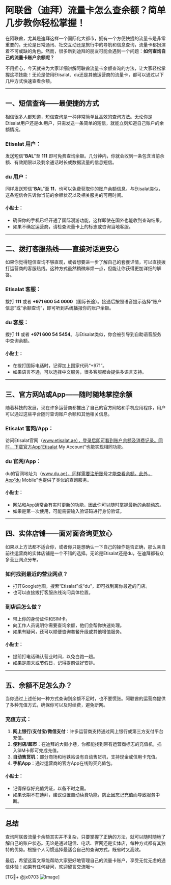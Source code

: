 # 阿联酋（迪拜）流量卡怎么查余额？简单几步教你轻松掌握！

在阿联酋，尤其是迪拜这样一个国际化大都市，拥有一个方便快捷的流量卡是非常重要的。无论是日常通讯、社交互动还是旅行中的导航和信息查询，流量卡都扮演着不可或缺的角色。然而，很多新到迪拜的朋友可能会遇到一个问题：**如何查询自己的流量卡账户余额呢？**

不用担心，今天就来为大家详细讲解阿联酋流量卡余额查询的方法，让大家轻松掌握这项技能！无论是使用Etisalat、du还是其他运营商的流量卡，都可以通过以下几种方式快速查看余额。

---

## 一、短信查询——最便捷的方式

相信很多人都知道，短信查询是一种非常简单且高效的查询方法。无论你是Etisalat用户还是du用户，只需发送一条简单的短信，就能立刻知道自己账户的余额情况。

### Etisalat 用户：
发送短信“**BAL**”至 **111** 即可免费查询余额。几分钟内，你就会收到一条包含当前余额、有效期限以及剩余通话时长或数据流量的信息短信。

### du 用户：
同样发送短信“**BAL**”至 **11**，也可以免费获取你的账户余额信息。与Etisalat类似，这条短信会告诉你当前的余额状况以及相关服务的可用时间。

#### 小贴士：
- 确保你的手机已经开通了国际漫游功能，这样即使在国外也能收到查询结果。
- 如果不确定运营商，请检查流量卡上的标志或咨询当地客服。

---

## 二、拨打客服热线——直接对话更安心

如果你觉得短信查询不够直观，或者想要进一步了解自己的套餐详情，可以直接拨打运营商的客服热线。这种方式虽然稍微麻烦一点，但能让你获得更加详细的解答。

### Etisalat 客服：
拨打 **111** 或者 **+971 600 54 0000**（国际长途）。接通后按照语音提示选择“账户信息”或“余额查询”，即可听到系统播报你的账户余额。

### du 客服：
拨打 **11** 或者 **+971 600 54 5454**。与Etisalat类似，你会被引导到自助语音服务中查询余额。

#### 小贴士：
- 在拨打国际电话时，记得加上国家代码“+971”。
- 如果语言不通，可以选择中文服务，很多客服都会提供多语言支持。

---

## 三、官方网站或App——随时随地掌控余额

随着科技的发展，现在许多运营商都推出了自己的官方网站和手机应用程序，用户可以通过这些平台随时查询账户余额和其他相关信息。

### Etisalat 官网/App：
访问Etisalat官网（www.etisalat.ae），登录后即可看到账户余额及消费记录。同时，下载官方App“Etisalat My Account”也能实现相同功能。

### du 官网/App：
du的官网地址为（www.du.ae），同样需要注册账号才能查看余额。此外，App“du Mobile”也提供了类似的查询服务。

#### 小贴士：
- 网站和App通常会有实时更新的功能，因此你可以随时掌握最新的余额动态。
- 如果是第一次使用，可能需要输入验证码进行身份验证。

---

## 四、实体店铺——面对面咨询更放心

如果以上方法都不适合你，或者你只是想确认一下自己的操作是否正确，那么亲自前往运营商的实体店铺是一个不错的选择。无论是Etisalat还是du，在迪拜都有众多营业网点分布。

### 如何找到最近的营业网点？
- 打开Google地图，搜索“Etisalat”或“du”，即可找到离你最近的门店。
- 也可以直接拨打客服热线询问具体位置。

### 到店后怎么做？
- 带上你的身份证件和SIM卡。
- 向工作人员说明你需要查询余额，他们会帮你快速处理。
- 如果有疑问，还可以顺便咨询套餐升级或其他增值服务。

#### 小贴士：
- 提前打电话确认营业时间，以免白跑一趟。
- 如果是周末或节假日，记得提前做好安排。

---

## 五、余额不足怎么办？

当你通过上述任何一种方式查询到余额不足时，也不要慌张。阿联酋的运营商提供了多种充值方式，确保你可以及时续费，避免断网。

### 充值方式：
1. **网上银行/支付宝/微信支付**：许多运营商支持通过网上银行或第三方支付平台充值。
2. **便利店/超市**：在迪拜的大街小巷，你都能找到带有运营商标志的充值机，插入SIM卡即可完成充值。
3. **自动售货机**：部分商场和地铁站设有自动售货机，支持现金或信用卡充值。
4. **手机App**：通过运营商的官方App在线购买充值包。

#### 小贴士：
- 记得保存好充值凭证，以备不时之需。
- 如果长期不在迪拜，建议设置自动续费功能，防止因忘记充值而导致服务中断。

---

## 总结

查询阿联酋流量卡余额其实并不复杂，只要掌握了正确的方法，就可以随时随地了解自己的账户状态。无论是通过短信、电话、官网还是实体店，每种方式都有其独特的优势。根据个人习惯选择最适合自己的查询方式，既省时又高效。

最后，希望这篇文章能帮助大家更好地管理自己的流量卡账户，享受无忧无虑的通信体验！如果有任何疑问，欢迎留言交流哦～

[TG💪+ @jx0703 ![Image](https://github.com/user-attachments/assets/dbca1d08-cadb-493c-b0ec-ad6f7a83f270)]